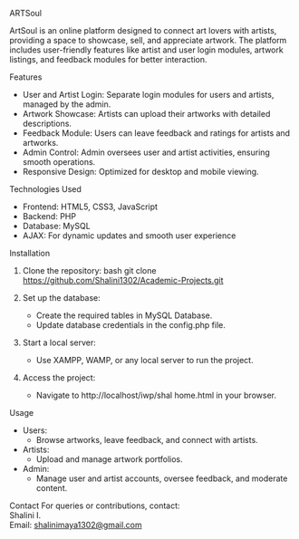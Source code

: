 ARTSoul

ArtSoul is an online platform designed to connect art lovers with artists, providing a space to showcase, sell, and appreciate artwork. The platform includes user-friendly features like artist and user login modules, artwork listings, and feedback modules for better interaction.

Features
- User and Artist Login: Separate login modules for users and artists, managed by the admin.
- Artwork Showcase: Artists can upload their artworks with detailed descriptions.
- Feedback Module: Users can leave feedback and ratings for artists and artworks.
- Admin Control: Admin oversees user and artist activities, ensuring smooth operations.
- Responsive Design: Optimized for desktop and mobile viewing.

Technologies Used
- Frontend: HTML5, CSS3, JavaScript
- Backend: PHP
- Database: MySQL
- AJAX: For dynamic updates and smooth user experience

Installation
1. Clone the repository:
   bash
   git clone https://github.com/Shalini1302/Academic-Projects.git
   

2. Set up the database:
   - Create the required tables in MySQL Database.
   - Update database credentials in the config.php file.

3. Start a local server:
   - Use XAMPP, WAMP, or any local server to run the project.

4. Access the project:
   - Navigate to http://localhost/iwp/shal home.html in your browser.
  
Usage
- Users: 
  - Browse artworks, leave feedback, and connect with artists.
- Artists: 
  - Upload and manage artwork portfolios.
- Admin: 
  - Manage user and artist accounts, oversee feedback, and moderate content.

Contact
For queries or contributions, contact:  
Shalini I.  
Email: shalinimaya1302@gmail.com

